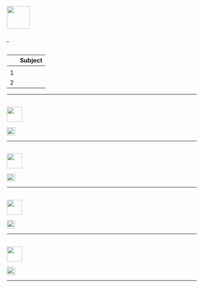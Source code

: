 <img src="https://img.shields.io/badge/-JVM Java Intern %20-blue" height=60px>

###### _

|     | Subject                                              |
| :-: | :--------------------------------------------------- |
|     | [](#)    |
|  1  | [](#)      |
|  2  | [](#)      |


------------------------------------------------------------------------------------------------------

######

<img src="https://img.shields.io/badge/- X %20-blue" height=40px>

[<img src="https://img.shields.io/badge/-Back to top%20-brown" height=22px>](#_)

------------------------------------------------------------------------------------------------------

######

<img src="https://img.shields.io/badge/- X %20-blue" height=40px>

[<img src="https://img.shields.io/badge/-Back to top%20-brown" height=22px>](#_)

------------------------------------------------------------------------------------------------------

######

<img src="https://img.shields.io/badge/- X %20-blue" height=40px>

[<img src="https://img.shields.io/badge/-Back to top%20-brown" height=22px>](#_)

------------------------------------------------------------------------------------------------------

######

<img src="https://img.shields.io/badge/- X %20-blue" height=40px>

[<img src="https://img.shields.io/badge/-Back to top%20-brown" height=22px>](#_)

------------------------------------------------------------------------------------------------------
